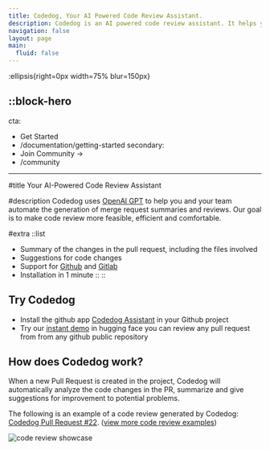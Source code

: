 ```yaml
---
title: Codedog, Your AI Powered Code Review Assistant.
description: Codedog is an AI powered code review assistant. It helps you and your team automate the generation of merge request summaries and reviews.
navigation: false
layout: page
main:
  fluid: false
---
```


:ellipsis{right=0px width=75% blur=150px}

::block-hero
---
cta:
  - Get Started
  - /documentation/getting-started
secondary:
  - Join Community →
  - /community
---

#title
Your AI-Powered Code Review Assistant

#description
Codedog uses [OpenAI GPT](https://www.openai.com) to help you and your team automate the generation of merge request summaries and reviews. Our goal is to make code review more feasible, efficient and comfortable.

#extra
  ::list
  - Summary of the changes in the pull request, including the files involved
  - Suggestions for code changes
  - Support for [Github](https://www.github.com) and [Gitlab](https://www.gitlab.com)
  - Installation in 1 minute
  ::
::


## Try Codedog

- Install the github app [Codedog Assistant](https://github.com/apps/codedog-assistant) in your Github project
- Try our [instant demo](https://huggingface.co/spaces/codedog-ai/codedog-demo) in hugging face you can review any pull request from from any github public repository

## How does Codedog work?

When a new Pull Request is created in the project, Codedog will automatically analyze the code changes in the PR, summarize and give suggestions for improvement to potential problems.

The following is an example of a code review generated by Codedog: [Codedog Pull Request #22](https://github.com/codedog-ai/codedog/pull/22). ([view more code review examples](examples))

![code review showcase](showcase.png)
